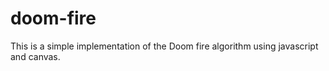 # doom-fire
This is a simple implementation of the Doom fire algorithm using javascript and canvas.
